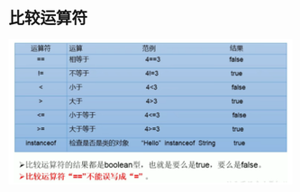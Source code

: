# 比较运算符
![image-20230908172331947](%E6%AF%94%E8%BE%83%E8%BF%90%E7%AE%97%E7%AC%A6.assets/image-20230908172331947.png)





